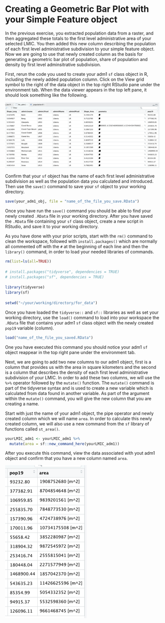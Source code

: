 # Creating a Geometric Bar Plot with your Simple Feature object

In the previous exercise, you extracted population data from a raster, and then aggregated these totals to the first level administrative area of your selected LMIC.  You then added this new column describing the population of each first level administrative subdivision to your simple feature object.  Now we are going to use that newly created column as the basis for generating a geometric bar plot of population, share of population and density by first level adminsitrative subdivision.

First, rerun the code you used to create your adm1 `sf` class object in R, including the newly added population column.  Click on the View grid symbol to the right of the data object in the top right RStudio pane under the environment tab.  When the data viewer appears in the top left pane, it should look something like the following.

![Viewer displaying the attributes of an sf object](../.gitbook/assets/screen-shot-2019-09-22-at-9.19.22-pm.png)

Confirm that your `sf` object has the name of each first level administrative subdivision as well as the population data you calculated and introduced.  Then use the `save()` command to save your `sf` object to your working directory.

```r
save(your_adm1_obj, file = "name_of_the_file_you_save.RData")
```

Once you have run the `save()` command you should be able to find your newly created `.RData` file in your working directory.  After you have saved the `.RData` file containing your  `sf` class object, create a new script in RStudio, and save it to your working directory.

As you have done with your prior scripts, start with the `rm()` command to clean the workspace, followed with `install.packages()` which are normally all commented off with the `#` at the beginning of each line and then the `library()` command, in order to load your needed libraries of commands.

```r
rm(list=ls(all=TRUE))

# install.packages("tidyverse", dependencies = TRUE)
# install.packages("sf", dependencies = TRUE)

library(tidyverse)
library(sf)
 
setwd("~/your/working/directory/for_data")
```

Once you have loaded the `tidyverse::` and `sf::` libraries as well as set your working directory, use the `load()` command to load into your workspace the `.RData` file that contains your adm1 `sf` class object with the newly created `pop19` variable \(column\).

```r
load("name_of_the_file_you_saved.RData")
```

One you have executed this command you should notice your adm1 `sf` object reappear in the top right pane under the environment tab.

Next, we are going to add two new columns to our adm1 object, first is a column that provides us with the area in square kilometers and the second is a column that describes the density of each first level administrative subdivision of your LMIC.  In order to add these two columns, we will use the `%>%` operator followed by the `mutate()` function.  The `mutate()` command is part of the tidyverse syntax and is used to create a new variable which is calculated from data found in another variable.  As part of the argument within the `mutate()` command, you will give the new column that you are creating a name.

Start with just the name of your adm1 object, the pipe operator and newly created column which we will name `area`.  In order to calculate this newly created column, we will also use a new command from the `sf` library of functions called `st_area()`.  

```r
yourLMIC_adm1 <- yourLMIC_adm1 %>%
  mutate(area = sf::new_command_here(yourLMIC_adm1))
```

After you execute this command, view the data associated with yout adm1 object and confirm that you have a new column named `area`. 

![](../.gitbook/assets/screen-shot-2019-09-22-at-10.15.28-pm.png)

















